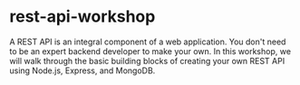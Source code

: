 # rest-api-workshop
A REST API is an integral component of a web application. You don't need to be an expert backend developer to make your own. In this workshop, we will walk through the basic building blocks of creating your own REST API using Node.js, Express, and MongoDB.
